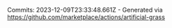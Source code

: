 Commits: 2023-12-09T23:33:48.661Z - Generated via https://github.com/marketplace/actions/artificial-grass
<br>
